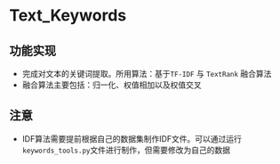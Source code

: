 # Text_Keywords
## 功能实现
* 完成对文本的关键词提取。所用算法：基于`TF-IDF` 与 `TextRank` 融合算法 <br>
* 融合算法主要包括：归一化、权值相加以及权值交叉

## 注意
* IDF算法需要提前根据自己的数据集制作IDF文件。可以通过运行`keywords_tools.py`文件进行制作，但需要修改为自己的数据
